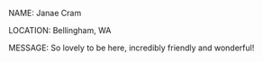 NAME: Janae Cram

LOCATION: Bellingham, WA

MESSAGE: So lovely to be here, incredibly friendly and wonderful!
